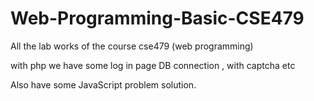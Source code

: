 # Web-Programming-Basic-CSE479

All the lab works of the course cse479 (web programming)

with php we have some log in page DB connection , with captcha etc

Also have some JavaScript problem solution.
